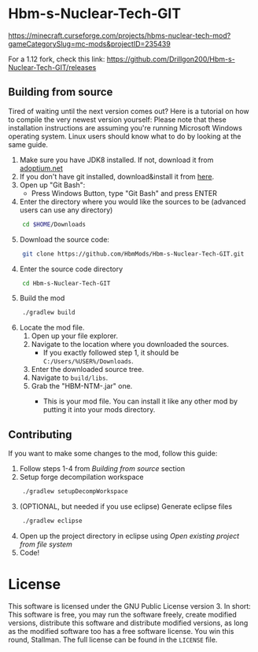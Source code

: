 # Hbm-s-Nuclear-Tech-GIT

https://minecraft.curseforge.com/projects/hbms-nuclear-tech-mod?gameCategorySlug=mc-mods&projectID=235439

For a 1.12 fork, check this link: https://github.com/Drillgon200/Hbm-s-Nuclear-Tech-GIT/releases

## Building from source

Tired of waiting until the next version comes out? Here is a tutorial on how to compile the very newest version yourself:
Please note that these installation instructions are assuming you're running Microsoft Windows operating system. Linux users should know what to do by looking at the same guide.

 1. Make sure you have JDK8 installed. If not, download it from [adoptium.net](https://adoptium.net/?variant=openjdk8&jvmVariant=hotspot)
 2. If you don't have git installed, download&install it from [here](https://git-scm.com/downloads).
 3. Open up "Git Bash":
    * Press Windows Button, type "Git Bash" and press ENTER
 4. Enter the directory where you would like the sources to be (advanced users can use any directory)
 ```bash
     cd $HOME/Downloads
 ```
 5. Download the source code:
 ```bash
     git clone https://github.com/HbmMods/Hbm-s-Nuclear-Tech-GIT.git
 ```
 4. Enter the source code directory
 ```bash
     cd Hbm-s-Nuclear-Tech-GIT
 ```
 5. Build the mod
 ```bash
     ./gradlew build
 ```
 6. Locate the mod file.
    1. Open up your file explorer.
    2. Navigate to the location where you downloaded the sources.
       * If you exactly followed step 1, it should be `C:/Users/%USER%/Downloads`.
    3. Enter the downloaded source tree.
    4. Navigate to `build/libs`.
    5. Grab the "HBM-NTM-<version>.jar" one.
        * This is your mod file. You can install it like any other mod by putting it into your mods directory.

## Contributing
If you want to make some changes to the mod, follow this guide:
1. Follow steps 1-4 from *Building from source* section
2. Setup forge decompilation workspace
```bash
    ./gradlew setupDecompWorkspace
```
3. (OPTIONAL, but needed if you use eclipse) Generate eclipse files
```bash
    ./gradlew eclipse
```
4. Open up the project directory in eclipse using *Open existing project from file system*
5. Code!

# License
This software is licensed under the GNU Public License version 3. In short: This software is free, you may run the software freely, create modified versions, distribute this software and distribute modified versions, as long as the modified software too has a free software license. You win this round, Stallman. The full license can be found in the `LICENSE` file.
